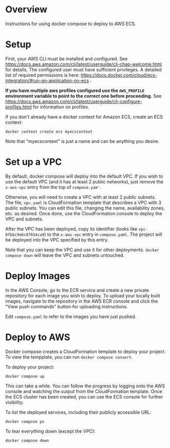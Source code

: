 # Overview

Instructions for using docker compose to deploy to AWS ECS.

# Setup

First, your AWS CLI must be installed and configured. See https://docs.aws.amazon.com/cli/latest/userguide/cli-chap-welcome.html for details.  The configured user must have sufficient privileges.  A detailed list of required permissions is here: https://docs.docker.com/cloud/ecs-integration/#run-an-application-on-ecs .

__If you have multiple aws profiles configured use the `AWS_PROFILE` environment variable
to point to the correct one before proceeding.__  See https://docs.aws.amazon.com/cli/latest/userguide/cli-configure-profiles.html for information on profiles.

If you don't already have a docker context for Amazon ECS, create an ECS context:

```
docker context create ecs myecscontext
```

Note that "myecscontext" is just a name and can be anything you desire.

# Set up a VPC

By default, docker compose will deploy into the default VPC.  If you wish to use the 
default VPC (and it has at least 2 public networks), just remove the `x-aws-vpc` entry 
from the top of `compose.yam'`.

Otherwise, you will need to create a VPC with at least 2 public subnets.  
The file, `vpc.yaml` is  CloudFormation template that describes a VPC with 3 public 
subnets.  You can edit this file, changing the name, availability zones, etc. as 
desired.  Once done, use the CloudFormation console to deploy the VPC and subnets.

After the VPC has been deployed, copy its identifier (looks like `vpc-0fbbc9e6c07654ca9`)
to the `x-aws-vpc` entry in `compose.yaml`.  The project will be deployed into the VPC
specified by this entry.  

Note that you can keep the VPC and use it for other deployments.  `docker compose down`
will leave the VPC and subnets untouched.

# Deploy Images

In the AWS Console, go to the ECR service and create a new private repository for 
each image you wish to deploy.  To upload your locally built images, navigate to the 
repository in the AWS ECR console and click the "View push commands" button for uploading 
instructions.

Edit `compose.yaml` to refer to the images you have just pushed.

# Deploy to AWS

Docker compose creates a CloudFormation template to deploy your project.  To view the 
tempplate, you can run `docker compose convert`.

To deploy your project:

```
docker compose up
```

This can take a while.  You can follow the progress by logging onto the AWS
console and watching the output from the CloudFormation template.  Once the ECS 
cluster has been created, you can use the ECS console for further visibility.

To list the deployed services, including their publicly accessible URL:

```
docker compose ps
```

To tear everything down (except the VPC):

```
docker compose down
```









